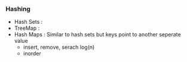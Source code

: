 

### Hashing

- Hash Sets :
- TreeMap :
- Hash Maps : Similar to  hash sets but keys point to another seperate value
	- insert, remove, serach log(n)
	- inorder